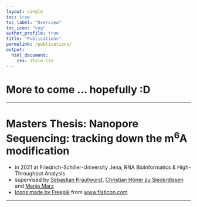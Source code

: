 ```yaml
---
layout: single
toc: true
toc_label: "Overview"
toc_icon: "cog"
author_profile: true
title: "Publications"
permalink: /publications/
output:
  html_document:
    css: style.css
---
```


# More to come ... hopefully :D

***

# Masters Thesis: Nanopore Sequencing: tracking down the m<sup>6</sup>A modification
- in 2021 at Friedrich-Schiller-University Jena, RNA Bioinformatics & High-Throughput Analysis
- supervised by [Sebastian Krautwurst](https://github.com/RaverJay), [Christian Höner zu Siederdissen](http://www.bioinf.uni-leipzig.de/~choener/) and [Manja Marz](https://www.rna.uni-jena.de)
- [<div>Icons made by <a href="https://www.freepik.com" title="Freepik">Freepik</a> from <a href="https://www.flaticon.com/" title="Flaticon">www.flaticon.com</a></div>](rna_nanopore_sequencing_tracking_down_the_m6a_modification.pdf)

***

